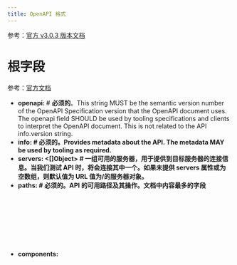 ```yaml
---
title: OpenAPI 格式
---
```


参考：[官方 v3.0.3 版本文档](http://spec.openapis.org/oas/v3.0.3)

# 根字段

参考：[官方文档](http://spec.openapis.org/oas/v3.0.3#fixed-fields)

- **openapi: <STRING>** # **必须的**。This string MUST be the semantic version number of the OpenAPI Specification version that the OpenAPI document uses. The openapi field SHOULD be used by tooling specifications and clients to interpret the OpenAPI document. This is not related to the API info.version string.
- **info: <Object>** # **必须的**。Provides metadata about the API. The metadata MAY be used by tooling as required.
- **servers: <\[]Object>** # 一组可用的服务器，用于提供到目标服务器的连接信息。当我们测试 API 时，将会连接其中一个。如果未提供 servers 属性或为空数组，则默认值为 URL 值为/的服务器对象。
- **paths: <Object> **#** 必须的**。API 的可用路径及其操作。**文档中内容最多的字段**
- **components: <Object>** # An element to hold various schemas for the specification.
- **security: <\[]Object>** # A declaration of which security mechanisms can be used across the API. The list of values includes alternative security requirement objects that can be used. Only one of the security requirement objects need to be satisfied to authorize a request. Individual operations can override this definition. To make security optional, an empty security requirement ({}) can be included in the array.
- **tags: <\[]Object>** # A list of tags used by the specification with additional metadata. The order of the tags can be used to reflect on their order by the parsing tools. Not all tags that are used by the Operation Object must be declared. The tags that are not declared MAY be organized randomly or based on the tools’ logic. Each tag name in the list MUST be unique.
- **externalDocs: <Object>** # Additional external documentation.

## 根字段示例

```yaml
openapi: 3.0.1
info:
  title: Prometheus
  description: ""
  version: v1
tags:
  - name: 查询接口
  - name: Prometheus 信息接口
servers:
  - url: "http://test-prometheus.desistdaydream.ltd/api/v1"
    description: "北京测试Prom"
path: ......内容非常多，详见下文单独示例
components:
  schemas: {}
```

# server 字段

- **url: <STRING>** #** 必须的。**A URL to the target host. This URL supports Server Variables and MAY be relative, to indicate that the host location is relative to the location where the OpenAPI document is being served. Variable substitutions will be made when a variable is named in {brackets}.
- **description: <STRING>** # An optional string describing the host designated by the URL. CommonMark syntax MAY be used for rich text representation.
- **variables: \<map\[string]Object>** # A map between a variable name and its value. The value is used for substitution in the server’s URL template.

# paths 字段
